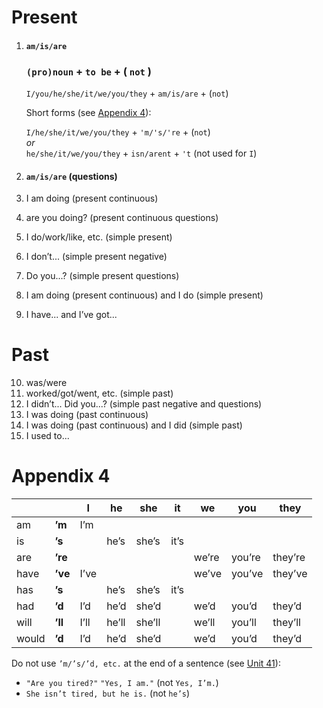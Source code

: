 # Present
1. #### `am/is/are` <a name="u1"></a>

    ### `(pro)noun` + `to be` + ( `not` )

    `I/you/he/she/it/we/you/they` + `am/is/are` + (`not`)

    Short forms (see [Appendix 4](#a4)):

    `I/he/she/it/we/you/they` + `'m/'s/'re` + (`not`)  
    *or*    
    `he/she/it/we/you/they` + `isn/arent` + `'t` (not used for `I`)

2. #### `am/is/are` (questions)
3. I am doing (present continuous)
4. are you doing? (present continuous questions)
5. I do/work/like, etc. (simple present)
6. I don’t... (simple present negative)
7. Do you...? (simple present questions)
8. I am doing (present continuous) and I do (simple present)
9. I have... and I’ve got...
# Past
10. was/were
11. worked/got/went, etc. (simple past)
12. I didn’t... Did you...?  (simple past negative and questions)
13. I was doing (past continuous)
14. I was doing (past continuous) and I did (simple past)
15. I used to...
# Appendix 4 <a name="a4"></a>
&nbsp;||I|he|she|it|we|you|they
-|-|-|-|-|-|-|-|-
am|**’m**|I’m|
is|**’s**||he’s|she’s|it’s
are|**’re**|||||we’re|you’re|they’re
have|**’ve**|I’ve||||we’ve|you’ve|they’ve
has|**’s**||he’s|she’s|it’s
had|**’d**|I’d|he’d|she’d||we’d|you’d|they’d
will|**’ll**|I’ll|he’ll|she’ll||we’ll|you’ll|they’ll
would|**’d**|I’d|he’d|she’d||we’d|you’d|they’d

Do not use `’m/’s/’d, etc.` at the end of a sentence (see [Unit 41](#u41)):
* `"Are you tired?"` `"Yes, I am."` (not `Yes, I’m.`)
* `She isn’t tired, but he is.` (not `he’s`)
